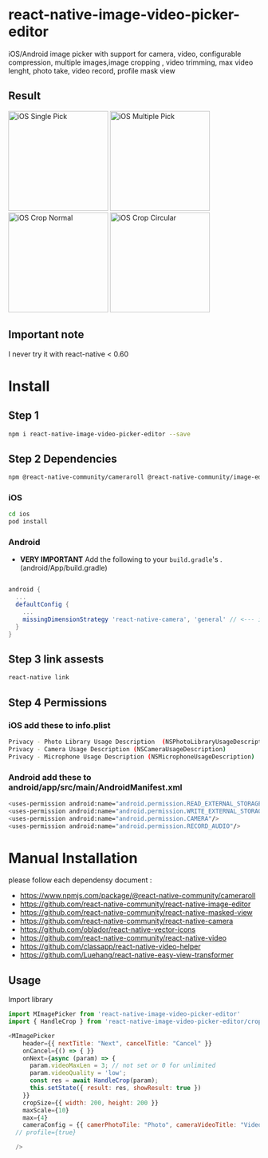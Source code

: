 # react-native-image-video-picker-editor


iOS/Android image picker with support for camera, video, configurable compression, multiple images,image cropping , video trimming, max video lenght, photo take, video record, profile mask view
## Result

<p align="left">
  <img width=200 title="iOS Single Pick" src="https://github.com/blazerroad/react-native-image-video-picker-editor/blob/master/gifs/demo1.gif">
  <img width=200 title="iOS Multiple Pick" src="https://github.com/blazerroad/react-native-image-video-picker-editor/blob/master/gifs/demo2.gif">
  <img width=200 title="iOS Crop Normal" src="https://github.com/blazerroad/react-native-image-video-picker-editor/blob/master/gifs/demo3.gif">
  <img width=200 title="iOS Crop Circular" src="https://github.com/blazerroad/react-native-image-video-picker-editor/blob/master/gifs/demo4.gif">
</p>

## Important note

I never try it with  react-native < 0.60 

# Install

## Step 1

```bash
npm i react-native-image-video-picker-editor --save
```

## Step 2 Dependencies
```bash
npm @react-native-community/cameraroll @react-native-community/image-editor @react-native-community/masked-view react-native-camera react-native-vector-icons react-native-video react-native-video-helper react-native-easy-view-transformer
```

### iOS

```bash
cd ios
pod install
```

### Android

- **VERY IMPORTANT** Add the following to your `build.gradle`'s . (android/App/build.gradle)

```gradle

android {
  ...
  defaultConfig {
    ...
    missingDimensionStrategy 'react-native-camera', 'general' // <--- insert this line
  }
}

```

## Step 3 link assests
```bash
react-native link
```

## Step 4 Permissions

### iOS add these to info.plist

```bash
Privacy - Photo Library Usage Description  (NSPhotoLibraryUsageDescription)
Privacy - Camera Usage Description (NSCameraUsageDescription)
Privacy - Microphone Usage Description (NSMicrophoneUsageDescription)
```


### Android add these to android/app/src/main/AndroidManifest.xml

```bash
<uses-permission android:name="android.permission.READ_EXTERNAL_STORAGE"/>
<uses-permission android:name="android.permission.WRITE_EXTERNAL_STORAGE"/>
<uses-permission android:name="android.permission.CAMERA"/>
<uses-permission android:name="android.permission.RECORD_AUDIO"/>
```

# Manual Installation 
please follow each dependensy document : 

- https://www.npmjs.com/package/@react-native-community/cameraroll
- https://github.com/react-native-community/react-native-image-editor
- https://github.com/react-native-community/react-native-masked-view
- https://github.com/react-native-community/react-native-camera
- https://github.com/oblador/react-native-vector-icons
- https://github.com/react-native-community/react-native-video
- https://github.com/classapp/react-native-video-helper
- https://github.com/Luehang/react-native-easy-view-transformer



## Usage

Import library

```javascript
import MImagePicker from 'react-native-image-video-picker-editor'
import { HandleCrop } from 'react-native-image-video-picker-editor/cropper'
```



```javascript
<MImagePicker
    header={{ nextTitle: "Next", cancelTitle: "Cancel" }}
    onCancel={() => { }}
    onNext={async (param) => {
      param.videoMaxLen = 3; // not set or 0 for unlimited
      param.videoQuality = 'low';
      const res = await HandleCrop(param);
      this.setState({ result: res, showResult: true })
    }}
    cropSize={{ width: 200, height: 200 }}
    maxScale={10}  
    max={4}
    cameraConfig = {{ camerPhotoTile: "Photo", cameraVideoTitle: "Video", cameraCancelTitle: "Cancle", maxVideoLen: 0, videoQuality: "480p" }}
  // profile={true}

  />
```
